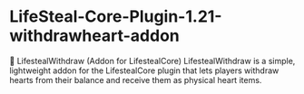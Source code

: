 # LifeSteal-Core-Plugin-1.21-withdrawheart-addon
💉 LifestealWithdraw (Addon for LifestealCore) LifestealWithdraw is a simple, lightweight addon for the LifestealCore plugin that lets players withdraw hearts from their balance and receive them as physical heart items.
